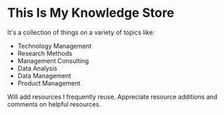 # This Is My Knowledge Store
It's a collection of things on a variety of topics like:
* Technology Management
* Research Methods
* Management Consulting
* Data Analysis
* Data Management 
* Product Management

Will add resources I frequently reuse. Appreciate resource additions and comments on helpful resources.
